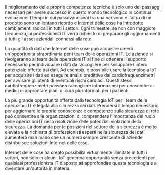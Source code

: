 <!--Video script: It began with Personal Digital Assistants, then smartphones and now everything from smart watches to smart thermostats are connecting people with more information than ever before. Once limited to just PCs, the Internet now allows anything that has valuable information to go online. How does this trend have the potential to impact all aspects of IT professional’s role? More importantly, how can IT professionals prepare for the Internet of Things?-->

Il miglioramento delle proprie competenze tecniche è solo uno dei passaggi necessari per avere successo in questo mondo tecnologico in continua evoluzione. I tempi in cui passavano anni tra una versione e l'altra di un prodotto sono un lontano ricordo e Internet delle cose ha introdotto cambiamenti radicali in tutti i settori. Ogni trimestre, se non con maggiore frequenza, ai professionisti IT verrà richiesto di preparare gli aggiornamenti a tutti gli asset aziendali connessi alla rete.

La quantità di dati che Internet delle cose può acquisire creerà un'opportunità straordinaria per i team delle operazioni IT. Le aziende si rivolgeranno ai team delle operazioni IT al fine di ottenere il supporto necessario per individuare i dati da raccogliere per sviluppare l'intero potenziale offerto dai dati. Ad esempio, è possibile usare la tecnologia IoT per acquisire i dati ed eseguire analisi predittive dai cardiofrequenzimetri per avvisare gli utenti di eventuali rischi cardiaci. Questi stessi cardiofrequenzimetri possono raccogliere informazioni per consentire ai medici di approntare piani di cura più informati per i pazienti.

La più grande opportunità offerta dalla tecnologia IoT per i team delle operazioni IT è legata alla sicurezza dei dati. Prendersi il tempo necessario per aggiornare le proprie conoscenze e competenze sulla sicurezza di rete può consentire alle organizzazioni di comprendere l'importanza del ruolo delle operazioni IT nella risoluzione delle potenziali violazioni della sicurezza. La domanda per le posizioni nel settore della sicurezza è molto elevata e la richiesta di professionisti esperti nella sicurezza dei dati aumenterà man mano che un numero sempre crescente di aziende distribuisce soluzioni Internet delle cose.

Internet delle cose ha creato possibilità virtualmente illimitate in tutti i settori, non solo in alcuni. IoT genererà opportunità senza precedenti per qualsiasi professionista IT disposto ad approfondire questa tecnologia e a diventare un'autorità in materia.

<!--Reference links: 

-   Introduction to Azure IoT:
    <https://mva.microsoft.com/en-US/training-courses/introduction-to-azure-iot-17611?l=uxXUIs4rD_606218965>

-   Azure Internet of Things:
    <https://www.microsoft.com/en-ca/internet-of-things/>-->